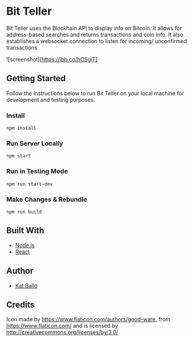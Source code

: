 # Bit Teller
Bit Teller uses the Blockhain API to display info on Bitcoin. It allows for address-based searches and returns transactions and coin info. It also establishes a websocket connection to listen for incoming/ unconfirmed transactions.

![screenshot][https://ibb.co/hCSgiT]


## Getting Started
Follow the instructions below to run Bit Teller on your local machine for development and testing purposes.

### Install

```
npm install
```

### Run Server Locally
```
npm start
```
### Run in Testing Mode
```
npm run start-dev
```

### Make Changes & Rebundle
```
npm run build
```

## Built With
* [Node.js](https://nodejs.org/en/)
* [React](https://reactjs.org/)

## Author
* [Kat Ballo](https://github.com/ketikat)

## Credits
Icon made by https://www.flaticon.com/authors/good-ware, from https://www.flaticon.com/ and is licensed by http://creativecommons.org/licenses/by/3.0/
